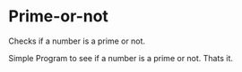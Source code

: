 # Prime-or-not
Checks if a number is a prime or not.

Simple Program to see if a number is a prime or not.
Thats it.

